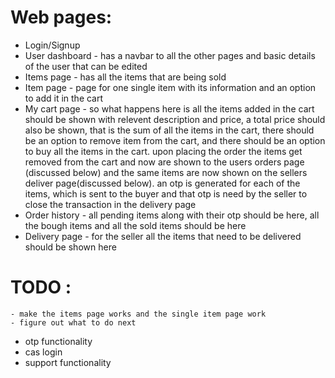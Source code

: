 # Web pages:
 -  Login/Signup
 -  User dashboard - has a navbar to all the other pages and basic details of the user that can be edited
 -  Items page - has all the items that are being sold
 -  Item page - page for one single item with its information and an option to add it in the cart
 -  My cart page - so what happens here is all the items added in the cart should be shown with relevent description and price, a total price should also be shown, that is the sum of all the items in the cart, there should be an option to remove item from the cart, and there should be an option to buy all the items in the cart. upon placing the order the items get removed from the cart and now are shown to the users orders page (discussed below) and the same items are now shown on the sellers deliver page(discussed below). an otp is generated for each of the items, which is sent to the buyer and that otp is need by the seller to close the transaction in the delivery page
 - Order history -  all pending items along with their otp should be here, all the bough items and all the sold items should be here
 - Delivery page - for the seller all the items that need to be delivered should be shown here


# TODO :
    - make the items page works and the single item page work
    - figure out what to do next
    

 - otp functionality
 - cas login
 - support functionality
 